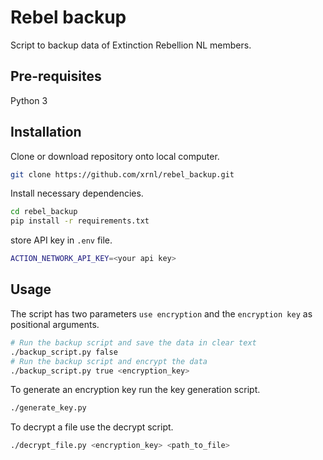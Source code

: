 # Rebel backup

Script to backup data of Extinction Rebellion NL members.

## Pre-requisites

Python 3

## Installation

Clone or download repository onto local computer.

```bash
git clone https://github.com/xrnl/rebel_backup.git
```


Install necessary dependencies.

```bash
cd rebel_backup
pip install -r requirements.txt
```

store API key in `.env` file.

```bash
ACTION_NETWORK_API_KEY=<your api key>
```


 


## Usage

The script has two parameters `use encryption` and the `encryption key` as  positional arguments.
```bash
# Run the backup script and save the data in clear text
./backup_script.py false 
# Run the backup script and encrypt the data
./backup_script.py true <encryption_key>
```

To generate an encryption key run the key generation script.
```bash
./generate_key.py
```

To decrypt a file use the decrypt script.
```bash
./decrypt_file.py <encryption_key> <path_to_file>
```